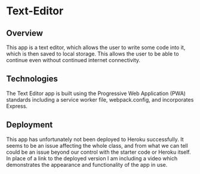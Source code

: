 # Text-Editor

## Overview
This app is a text editor, which allows the user to write some code into it, which is then saved to local storage. This allows the user to be able to continue even without continued internet connectivity. 

## Technologies
The Text Editor app is built using the Progressive Web Application (PWA) standards including a service worker file, webpack.config, and incorporates Express. 

## Deployment
This app has unfortunately not been deployed to Heroku successfully. It seems to be an issue affecting the whole class, and from what we can tell could be an issue beyond our control with the starter code or Heroku itself. In place of a link to the deployed version I am including a video which demonstrates the appearance and functionality of the app in use.

